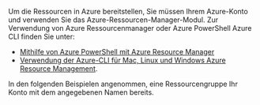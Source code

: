 
Um die Ressourcen in Azure bereitstellen, Sie müssen Ihrem Azure-Konto und verwenden Sie das Azure-Ressourcen-Manager-Modul. Zur Verwendung von Azure Ressourcenmanager oder Azure PowerShell Azure CLI finden Sie unter:

- [Mithilfe von Azure PowerShell mit Azure Resource Manager](../articles/powershell-azure-resource-manager.md)
- [Verwendung der Azure-CLI für Mac, Linux und Windows Azure Resource Management](../articles/xplat-cli-azure-resource-manager.md).

In den folgenden Beispielen angenommen, eine Ressourcengruppe Ihr Konto mit dem angegebenen Namen bereits. 
